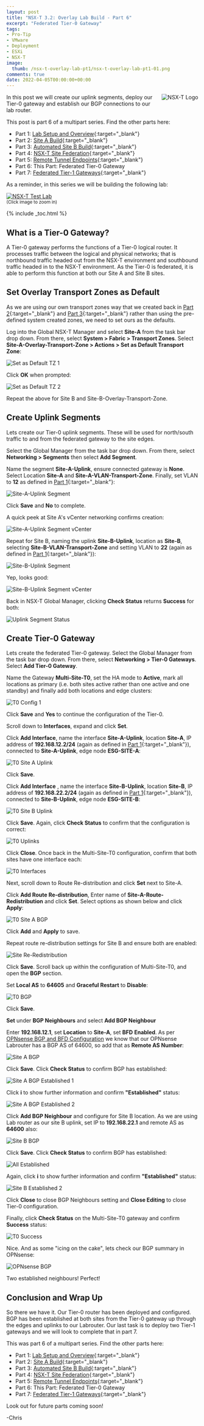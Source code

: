 ```yaml
---
layout: post
title: "NSX-T 3.2: Overlay Lab Build - Part 6" 
excerpt: "Federated Tier-0 Gateway"
tags: 
- Pro-Tip
- VMware
- Deployment
- ESXi
- NSX-T
image:
  thumb: /nsx-t-overlay-lab-pt1/nsx-t-overlay-lab-pt1-01.png
comments: true
date: 2022-04-05T00:00:00+00:00
---
```

<img style="float: right; margin: 0px 0px 10px 10px;" alt="NSX-T Logo" src="/images/nsx-t-overlay-lab-pt1/nsx-t-overlay-lab-pt1-01.png">
In this post we will create our uplink segments, deploy our Tier-0 gateway and establish our BGP connections to our lab router. 

This post is part 6 of a multipart series.  Find the other parts here:

- Part 1: [Lab Setup and Overview](/nsx-t-overlay-lab-pt1/){:target="_blank"}
- Part 2: [Site A Build](/nsx-t-overlay-lab-pt2/){:target="_blank"}
- Part 3: [Automated Site B Build](/nsx-t-overlay-lab-pt3/){:target="_blank"}
- Part 4: [NSX-T Site Federation](/nsx-t-overlay-lab-pt4/){:target="_blank"}
- Part 5: [Remote Tunnel Endpoints](/nsx-t-overlay-lab-pt5/){:target="_blank"}
- Part 6: This Part: Federated Tier-0 Gateway
- Part 7: [Federated Tier-1 Gateways](/nsx-t-overlay-lab-pt7/){:target="_blank"}


As a reminder, in this series we will be building the following lab:

<a href="/images/nsx-t-overlay-lab-pt1/nsx-t-overlay-lab-pt1-02.png"><img style="display:block;" src="/images/nsx-t-overlay-lab-pt1/nsx-t-overlay-lab-pt1-02.png" alt="NSX-T Test Lab"/></a><sup>(Click image to zoom in)</sup>

{% include _toc.html %} <br>
## What is a Tier-0 Gateway?
A Tier-0 gateway performs the functions of a Tier-0 logical router. It processes traffic between the logical and physical networks; that is northbound traffic headed out from the NSX-T environment and southbound traffic headed in to the NSX-T environment. As the Tier-0 is federated, it is able to perform this function at both our Site A and Site B sites.

## Set Overlay Transport Zones as Default
As we are using our own transport zones way that we created back in [Part 2](/nsx-t-overlay-lab-pt2/#site-a-transport-zones){:target="_blank"} and [Part 3](/nsx-t-overlay-lab-pt3/#create-transport-zones){:target="_blank"} rather than using the pre-defined system created zones, we need to set ours as the defaults. 

Log into the Global NSX-T Manager and select **Site-A** from the task bar drop down. From there, select **System > Fabric > Transport Zones**. Select **Site-A-Overlay-Transport-Zone > Actions > Set as Default Transport Zone**:

<img style="display: block; margin-left: auto; margin-right: auto;" alt="Set as Default TZ 1" src="/images/nsx-t-overlay-lab-pt6/nsx-t-overlay-lab-pt6-01.png">

Click **OK** when prompted:

<img style="display: block; margin-left: auto; margin-right: auto;" alt="Set as Default TZ 2" src="/images/nsx-t-overlay-lab-pt6/nsx-t-overlay-lab-pt6-02.png">

Repeat the above for Site B and Site-B-Overlay-Transport-Zone.

## Create Uplink Segments
Lets create our Tier-0 uplink segments. These will be used for north/south traffic to and from the federated gateway to the site edges.

Select the Global Manager from the task bar drop down. From there, select **Networking > Segments** then select **Add Segment**.

Name the segment **Site-A-Uplink**, ensure connected gateway is **None**.  Select Location **Site-A** and **Site-A-VLAN-Transport-Zone**. Finally, set VLAN to **12** as defined in [Part 1](/nsx-t-overlay-lab-pt1/#site-a-vlans-and-subnets){:target="_blank"}:

<img style="display: block; margin-left: auto; margin-right: auto;" alt="Site-A-Uplink Segment" src="/images/nsx-t-overlay-lab-pt6/nsx-t-overlay-lab-pt6-03.png">

Click **Save** and **No** to complete.  

A quick peek at Site A's vCenter networking confirms creation:

<img style="display: block; margin-left: auto; margin-right: auto;" alt="Site-A-Uplink Segment vCenter" src="/images/nsx-t-overlay-lab-pt6/nsx-t-overlay-lab-pt6-04.png">

Repeat for Site B, naming the uplink **Site-B-Uplink**, location as **Site-B**,  selecting **Site-B-VLAN-Transport-Zone** and setting VLAN to **22** (again as defined in [Part 1](/nsx-t-overlay-lab-pt1/#site-b-vlans-and-subnets){:target="_blank"}):

<img style="display: block; margin-left: auto; margin-right: auto;" alt="Site-B-Uplink Segment" src="/images/nsx-t-overlay-lab-pt6/nsx-t-overlay-lab-pt6-05.png">

Yep, looks good:

<img style="display: block; margin-left: auto; margin-right: auto;" alt="Site-B-Uplink Segment vCenter" src="/images/nsx-t-overlay-lab-pt6/nsx-t-overlay-lab-pt6-06.png">

Back in NSX-T Global Manager, clicking **Check Status** returns **Success** for both:

<img style="display: block; margin-left: auto; margin-right: auto;" alt="Uplink Segment Status" src="/images/nsx-t-overlay-lab-pt6/nsx-t-overlay-lab-pt6-07.png">

## Create Tier-0 Gateway
Lets create the federated Tier-0 gateway. Select the Global Manager from the task bar drop down. From there, select **Networking > Tier-0 Gateways**. Select **Add Tier-0 Gateway**.

Name the Gateway **Multi-Site-T0**, set the HA mode to **Active**, mark all locations as primary (i.e. both sites active rather than one active and one standby) and finally add both locations and edge clusters:

<img style="display: block; margin-left: auto; margin-right: auto;" alt="T0 Config 1" src="/images/nsx-t-overlay-lab-pt6/nsx-t-overlay-lab-pt6-08.png">

Click **Save** and **Yes** to continue the configuration of the Tier-0.

Scroll down to **Interfaces**, expand and click **Set**. 

Click **Add Interface**, name the interface **Site-A-Uplink**, location **Site-A**, IP address of **192.168.12.2/24** (again as defined in [Part 1](/nsx-t-overlay-lab-pt1/#site-a-ip-allocation){:target="_blank"}), connected to **Site-A-Uplink**, edge node **ESG-SITE-A**:

<img style="display: block; margin-left: auto; margin-right: auto;" alt="T0 Site A Uplink" src="/images/nsx-t-overlay-lab-pt6/nsx-t-overlay-lab-pt6-09.png">

Click **Save**.  

Click **Add Interface** , name the interface **Site-B-Uplink**, location **Site-B**, IP address of **192.168.22.2/24** (again as defined in [Part 1](/nsx-t-overlay-lab-pt1/#site-b-ip-allocation){:target="_blank"}), connected to **Site-B-Uplink**, edge node **ESG-SITE-B**:

<img style="display: block; margin-left: auto; margin-right: auto;" alt="T0 Site B Uplink" src="/images/nsx-t-overlay-lab-pt6/nsx-t-overlay-lab-pt6-10.png">

Click **Save**. Again, click **Check Status** to confirm that the configuration is correct:

<img style="display: block; margin-left: auto; margin-right: auto;" alt="T0 Uplinks"  src="/images/nsx-t-overlay-lab-pt6/nsx-t-overlay-lab-pt6-11.png">

Click **Close**. Once back in the Multi-Site-T0 configuration, confirm that both sites have one interface each:

<img style="display: block; margin-left: auto; margin-right: auto;" alt="T0 Interfaces"  src="/images/nsx-t-overlay-lab-pt6/nsx-t-overlay-lab-pt6-12.png">

Next, scroll down to Route Re-distribution and click **Set** next to Site-A.

Click **Add Route Re-distribution**, Enter name of **Site-A-Route-Redistribution** and click **Set**. Select options as shown below and click **Apply**:

<img style="display: block; margin-left: auto; margin-right: auto;" alt="T0 Site A BGP"  src="/images/nsx-t-overlay-lab-pt6/nsx-t-overlay-lab-pt6-13.png">

Click **Add** and **Apply** to save. 

Repeat route re-distribution settings for Site B and ensure both are enabled:

<img style="display: block; margin-left: auto; margin-right: auto;" alt="Site Re-Redistribution"  src="/images/nsx-t-overlay-lab-pt6/nsx-t-overlay-lab-pt6-14.png">

Click **Save**. Scroll back up within the configuration of Multi-Site-T0, and open the **BGP** section.

Set **Local AS** to **64605** and **Graceful Restart** to **Disable**:

<img style="display: block; margin-left: auto; margin-right: auto;" alt="T0 BGP"  src="/images/nsx-t-overlay-lab-pt6/nsx-t-overlay-lab-pt6-15.png">

Click **Save**.

**Set** under **BGP Neighbours** and select **Add BGP Neighbour**

Enter **192.168.12.1**, set **Location** to **Site-A**, set **BFD** **Enabled**. As per [OPNsense BGP and BFD Configuration](/opnsense-bgp-bfd-config/#configure-bgp-and-bfd) we know that our OPNsense Labrouter has a BGP AS of 64600, so add that as **Remote AS Number**:

<img style="display: block; margin-left: auto; margin-right: auto;" alt="Site A BGP"  src="/images/nsx-t-overlay-lab-pt6/nsx-t-overlay-lab-pt6-16.png">

Click **Save**. Click **Check Status** to confirm BGP has established:  

<img style="display: block; margin-left: auto; margin-right: auto;" alt="Site A BGP Established 1"  src="/images/nsx-t-overlay-lab-pt6/nsx-t-overlay-lab-pt6-17.png">

Click **i** to show further information and confirm **"Established"** status:

<img style="display: block; margin-left: auto; margin-right: auto;" alt="Site A BGP Established 2"  src="/images/nsx-t-overlay-lab-pt6/nsx-t-overlay-lab-pt6-18.png">

Click **Add BGP Neighbour** and configure for Site B location. As we are using Lab router as our site B uplink, set IP to **192.168.22.1** and remote AS as **64600** also:

<img style="display: block; margin-left: auto; margin-right: auto;" alt="Site B BGP"  src="/images/nsx-t-overlay-lab-pt6/nsx-t-overlay-lab-pt6-19.png">

Click **Save**. Click **Check Status** to confirm BGP has established:  

<img style="display: block; margin-left: auto; margin-right: auto;" alt="All Established"  src="/images/nsx-t-overlay-lab-pt6/nsx-t-overlay-lab-pt6-20.png">

Again, click **i** to show further information and confirm **"Established"** status:

<img style="display: block; margin-left: auto; margin-right: auto;" alt="Site B Established 2"  src="/images/nsx-t-overlay-lab-pt6/nsx-t-overlay-lab-pt6-21.png">

Click **Close** to close BGP Neighbours setting and **Close Editing** to close Tier-0 configuration.

Finally, click **Check Status** on the Multi-Site-T0 gateway and confirm **Success** status:

<img style="display: block; margin-left: auto; margin-right: auto;" alt="T0 Success"  src="/images/nsx-t-overlay-lab-pt6/nsx-t-overlay-lab-pt6-22.png">

Nice.  And as some "icing on the cake", lets check our BGP summary in OPNsense:

<img style="display: block; margin-left: auto; margin-right: auto;" alt="OPNsense BGP"  src="/images/nsx-t-overlay-lab-pt6/nsx-t-overlay-lab-pt6-23.png">

Two established neighbours!  Perfect!

## Conclusion and Wrap Up

So there we have it.  Our Tier-0 router has been deployed and configured. BGP has been established at both sites from the Tier-0 gateway up through the edges and uplinks to our Labrouter. Our last task is to deploy two Tier-1 gateways and we will look to complete that in part 7.

This was part 6 of a multipart series. Find the other parts here:

- Part 1: [Lab Setup and Overview](/nsx-t-overlay-lab-pt1/){:target="_blank"}
- Part 2: [Site A Build](/nsx-t-overlay-lab-pt2/){:target="_blank"}
- Part 3: [Automated Site B Build](/nsx-t-overlay-lab-pt3/){:target="_blank"}
- Part 4: [NSX-T Site Federation](/nsx-t-overlay-lab-pt4/){:target="_blank"}
- Part 5: [Remote Tunnel Endpoints](/nsx-t-overlay-lab-pt5/){:target="_blank"}
- Part 6: This Part: Federated Tier-0 Gateway
- Part 7: [Federated Tier-1 Gateways](/nsx-t-overlay-lab-pt7/){:target="_blank"}

Look out for future parts coming soon!

-Chris